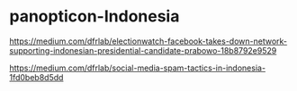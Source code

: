 # panopticon-Indonesia

https://medium.com/dfrlab/electionwatch-facebook-takes-down-network-supporting-indonesian-presidential-candidate-prabowo-18b8792e9529

https://medium.com/dfrlab/social-media-spam-tactics-in-indonesia-1fd0beb8d5dd
